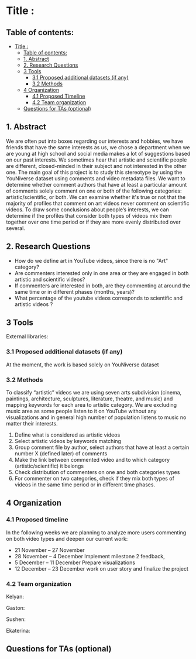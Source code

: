 # Title :

## Table of contents:
- [Title :](#title-)
  - [Table of contents:](#table-of-contents)
  - [1. Abstract](#1-abstract)
  - [2. Research Questions](#2-research-questions)
  - [3 Tools](#3-tools)
    - [3.1 Proposed additional datasets (if any)](#31-proposed-additional-datasets-if-any)
    - [3.2 Methods](#32-methods)
  - [4 Organization](#4-organization)
    - [4.1 Proposed Timeline](#41-proposed-timeline)
    - [4.2 Team organization](#42-team-organization)
  - [Questions for TAs (optional)](#questions-for-tas-optional)


## 1. Abstract
We are often put into boxes regarding our interests and hobbies, we have friends that have the same interests as us, we chose a department when we are young at high school and social media makes a lot of suggestions based on our past interests. We sometimes hear that artistic and scientific people are different, closed-minded in their subject and not interested in the other one. The main goal of this project is to study this stereotype by using the YouNiverse dataset using comments and video metadata files. We want to determine whether comment authors that have at least a particular amount of comments solely comment on one or both of the following categories: artistic/scientific, or both. We can examine whether it's true or not that the majority of profiles that comment on art videos never comment on scientific videos. To draw some conclusions about people’s interests, we can determine if the profiles that consider both types of videos mix them together over one time period or if they are more evenly distributed over several.

## 2. Research Questions
- How do we define art in YouTube videos, since there is no "Art" category?
- Are commenters interested only in one area or they are engaged in both artistic and scientific videos?
- If commenters are interested in both, are they commenting at around the same time or in different phases (months, years)?
- What percentage of the youtube videos corresponds to scientific and artistic videos ?

## 3 Tools
External libraries:

### 3.1 Proposed additional datasets (if any)
At the moment, the work is based solely on YouNiverse dataset

### 3.2 Methods
To classify “artistic” videos we are using seven arts subdivision (cinema, paintings, architecture, sculptures, literature, theatre, and music) and mapping keywords for each area to artistic category. We are excluding music area as some people listen to it on YouTube without any visualizations and in general high number of population listens to music no matter their interests. 
1.	Define what is considered as artistic videos
2.	Select artistic videos by keywords matching
3.	Group comment file by author, select authors that have at least a certain number X (defined later) of comments
4.	Make the link between commented video and to which category (artistic/scientific) it belongs
5.	Check distribution of commenters on one and both categories types
6.	For commenter on two categories, check if they mix both types of videos in the same time period or in different time phases.

## 4 Organization
### 4.1 Proposed timeline
In the following weeks we are planning to analyze more users commenting on both video types and deepen our current work:
* 21 November – 27 November 
* 28 November – 4 December Implement milestone 2 feedback, 
* 5 December – 11 December Prepare visualizations
* 12 December – 23 December work on user story and finalize the project
### 4.2 Team organization

Kelyan:

Gaston:

Sushen:

Ekaterina:

## Questions for TAs (optional)